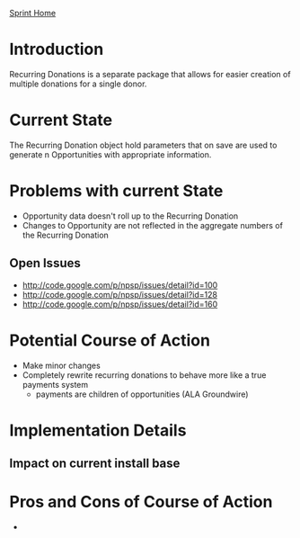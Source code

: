 [Sprint Home](DeveloperSprintSummer2010.md)

# Introduction #
Recurring Donations is a separate package that allows for easier creation of multiple donations for a single donor.

# Current State #
The Recurring Donation object hold parameters that on save are used to generate n Opportunities with appropriate information.

# Problems with current State #

  * Opportunity data doesn't roll up to the Recurring Donation
  * Changes to Opportunity are not reflected in the aggregate numbers of the Recurring Donation

## Open Issues ##
  * http://code.google.com/p/npsp/issues/detail?id=100
  * http://code.google.com/p/npsp/issues/detail?id=128
  * http://code.google.com/p/npsp/issues/detail?id=160

# Potential Course of Action #

  * Make minor changes
  * Completely rewrite recurring donations to behave more like a true payments system
    * payments are children of opportunities (ALA Groundwire)

# Implementation Details #
## Impact on current install base ##

# Pros and Cons of Course of Action #

  * 